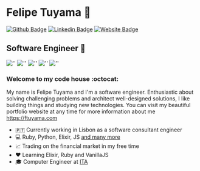 # Felipe Tuyama 🌌

[![Github Badge](https://img.shields.io/badge/-Github-000?style=flat-square&logo=Github&logoColor=white&link=https://github.com/ftuyama)](https://github.com/ftuyama)
[![Linkedin Badge](https://img.shields.io/badge/-LinkedIn-blue?style=flat-square&logo=Linkedin&logoColor=white&link=https://www.linkedin.com/in/felipe-tuyama/)](https://www.linkedin.com/in/felipe-tuyama/)
[![Website Badge](https://img.shields.io/badge/-Website-738?style=flat-square&logo=Google%20Chrome&logoColor=white&link=https://ftuyama.com)](https://ftuyama.com/)

## Software Engineer 👋  
![''](https://img.shields.io/badge/-Ruby-CC342D?logo=Ruby) ![''](https://img.shields.io/badge/-Python-3776AB?logoColor=FFD43B&logo=Python) ![''](https://img.shields.io/badge/-Elixir-4B275F?logo=Elixir) ![''](https://img.shields.io/badge/-JS-333?logo=Javascript) ![''](https://img.shields.io/badge/-BTC/USDT-black?logo=Bitcoin) 
###  Welcome to my code house :octocat:

My name is Felipe Tuyama and I'm a software engineer. Enthusiastic about solving challenging problems and architect well-designed solutions, I like building things and studying new technologies. You can visit my beautiful portfolio website at any time for more information about me <https://ftuyama.com>

- 🇵🇹 Currently working in Lisbon as a software consultant engineer
- 💻 Ruby, Python, Elixir, JS [and many more](https://www.linkedin.com/in/felipe-tuyama/)
- 📈 Trading on the financial market in my free time 
- ❤️ Learning Elixir, Ruby and VanillaJS
- 🎓 Computer Engineer at [ITA](http://www.ita.br/)

<!--
**ftuyama/ftuyama** is a ✨ _special_ ✨ repository because its `README.md` (this file) appears on your GitHub profile. 
https://shields.io/category/social
https://simpleicons.org/
